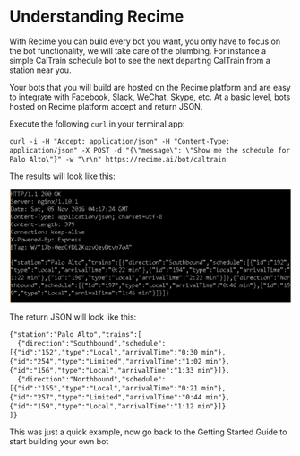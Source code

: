 # Understanding Recime

With Recime you can build every bot you want, you only have to focus on the bot functionality, we will take care of the plumbing. For instance a simple CalTrain schedule bot to see the next departing CalTrain from a station near you.

Your bots that you will build are hosted on the Recime platform and are easy to integrate with Facebook, Slack, WeChat, Skype, etc. At a basic level, bots hosted on Recime platform accept and return JSON.

Execute the following `curl` in your terminal app:

```
curl -i -H "Accept: application/json" -H "Content-Type: application/json" -X POST -d "{\"message\": \"Show me the schedule for Palo Alto\"}" -w "\r\n" https://recime.ai/bot/caltrain
```

The results will look like this:

![](terminal.png)

The return JSON will look like this:

```
{"station":"Palo Alto","trains":[
  {"direction":"Southbound","schedule":[{"id":"152","type":"Local","arrivalTime":"0:30 min"},{"id":"254","type":"Limited","arrivalTime":"1:02 min"},{"id":"156","type":"Local","arrivalTime":"1:33 min"}]},
  {"direction":"Northbound","schedule":[{"id":"155","type":"Local","arrivalTime":"0:21 min"},{"id":"257","type":"Limited","arrivalTime":"0:44 min"},{"id":"159","type":"Local","arrivalTime":"1:12 min"}]}
]} 
```

This was just a quick example, now go back to the Getting Started Guide to start building your own bot

